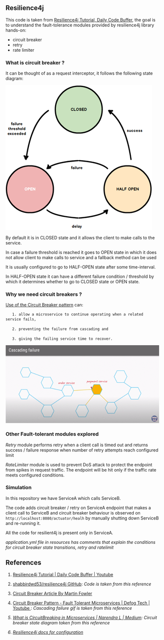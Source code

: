 ## Resilience4j 


This code is taken from  [Resilience4j Tutorial, Daily Code Buffer](https://www.youtube.com/watch?v=9AXAUlp3DBw),
the goal is to understand the fault-tolerance modules provided by resilience4j library hands-on:
   - circuit breaker
   - retry 
   - rate limiter


### What is circuit breaker ?

   It can be thought of as a request interceptor, it follows the following state diagram:

   ![](circuit-breaker-state-diagram.png)

   By default it is in CLOSED state and it allows the client to make calls to the service. 
   
   In case a failure threshold is reached it goes to OPEN state in which it does not allow client to
   make calls to service and a fallback method can be used 

   It is usually configured to go to HALF-OPEN state after some time-interval. 
   
   In HALF-OPEN state it can have a different failure condition / threshold by which it determines
   whether to go to CLOSED state or OPEN state.



### Why we need circuit breakers ?

  [Use of the Circuit Breaker pattern](https://spring.io/guides/gs/cloud-circuit-breaker) can:

       1. allow a microservice to continue operating when a related service fails,

       2. preventing the failure from cascading and

       3. giving the failing service time to recover.
 

  ![](cascading-failure.gif)


### Other Fault-tolerant modules explored

  <em>Retry</em> module performs retry when a client call is timed out and 
  returns success / failure response when number of retry attempts reach configured limit

  <em>RateLimiter</em> module is used to prevent DoS attack to protect the endpoint from spikes in 
  request traffic. The endpoint will be hit only if the traffic rate meets configured conditions.


### Simulation

   In this repository we have ServiceA which calls ServiceB. 
   
   The code adds circuit breaker / retry on ServiceA endpoint that makes a client call to ServiceB and
   circuit breaker behaviour is observed on `http://localhost:8080/actuator/healh` by manually shutting down
   ServiceB and re-running it.

   All the code for resilient4j is present only in ServiceA.
  
   <em> application.yml file in resources has comments that explain the conditions for 
        circuit breaker state transitions, retry and ratelimit </em>


## References

1. [Resilience4j Tutorial | Daily Code Buffer | Youtube](https://www.youtube.com/results?search_query=resilience4j+daily+code+buffer)

2. [shabbirdwd53/resilience4j GitHub](https://github.com/shabbirdwd53/resilience4j): 
   <em>Code is taken from this reference</em>

3. [Circuit Breaker Article By Martin Fowler](https://martinfowler.com/bliki/CircuitBreaker.html)

4. [Circuit Breaker Pattern - Fault Tolerant Microservices | Defog Tech | Youtube ](https://www.youtube.com/watch?v=ADHcBxEXvFA): 
   <em>Cascading failure gif is taken from this reference<em>

5. [What is CircuitBreaking in Microservices | Narendra L | Medium](https://medium.com/@narengowda/what-is-circuitbreaking-in-microservices-2053f4f66882):
   <em>Circuit breaker state diagram taken from this reference</em>

6. [Resilience4j docs for configuration](https://resilience4j.readme.io/docs)
